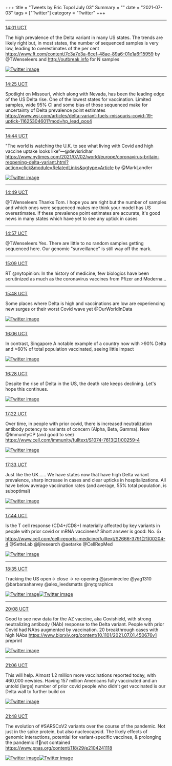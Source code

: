 +++
title = "Tweets by Eric Topol July 03"
Summary = ""
date = "2021-07-03"
tags = ["Twitter"]
category = "Twitter"
+++


---

<a href="https://twitter.com/erictopol/status/1411324281733091331" target="_blank" rel="noreferer">14:01 UCT</a>

The high prevalence of the Delta variant in many US states.
The trends are likely right but, in most states, the number of sequenced samples is very low, leading to overestimates of the per cent
https://www.ft.com/content/7c3a7e3a-6cef-48ae-89a6-01e1a6f15959 by @TWenseleers 
and http://outbreak.info for N samples 

<a href="E5YGYSHVIAMh70K.jpg"  ><img src="E5YGYSHVIAMh70K.jpg" alt="Twitter image" ></img></a>

---

<a href="https://twitter.com/erictopol/status/1411330209287077893" target="_blank" rel="noreferer">14:25 UCT</a>

Spotlight on Missouri, which along with Nevada, has been the leading edge of the US Delta rise. One of the lowest states for vaccination. Limited samples, wide 95% CI and some bias of those sequenced make for uncertainty of Delta prevalence point estimates
https://www.wsj.com/articles/delta-variant-fuels-missouris-covid-19-uptick-11625304601?mod=hp_lead_pos4



---

<a href="https://twitter.com/erictopol/status/1411335124319309836" target="_blank" rel="noreferer">14:44 UCT</a>

"The world is watching the U.K. to see what living with Covid and high vaccine uptake looks like”—@devisridhar  
https://www.nytimes.com/2021/07/02/world/europe/coronavirus-britain-reopening-delta-variant.html?action=click&module=RelatedLinks&pgtype=Article by @MarkLandler 

<a href="E5YQ3rBVgAAAcHX.jpg"  ><img src="E5YQ3rBVgAAAcHX.jpg" alt="Twitter image" ></img></a>

---

<a href="https://twitter.com/erictopol/status/1411336262036852744" target="_blank" rel="noreferer">14:49 UCT</a>

@TWenseleers Thanks Tom. I hope you are right but the number of samples and which ones were sequenced makes me think your model has US overestimates. If these prevalence point estimates are accurate, it's good news in many states which have yet to see any uptick in cases



---

<a href="https://twitter.com/erictopol/status/1411338284286963719" target="_blank" rel="noreferer">14:57 UCT</a>

@TWenseleers Yes. There are little to no random samples getting sequenced here. Our genomic "surveillance" is still way off the mark.



---

<a href="https://twitter.com/erictopol/status/1411341422964269058" target="_blank" rel="noreferer">15:09 UCT</a>

RT @nytopinion: In the history of medicine, few biologics have been scrutinized as much as the coronavirus vaccines from Pfizer and Moderna…



---

<a href="https://twitter.com/erictopol/status/1411351101576646667" target="_blank" rel="noreferer">15:48 UCT</a>

Some places where Delta is high and vaccinations are low are experiencing new surges or their worst Covid wave yet
@OurWorldInData 

<a href="E5YfpiAVkAQShYJ.jpg"  ><img src="E5YfpiAVkAQShYJ.jpg" alt="Twitter image" ></img></a>

---

<a href="https://twitter.com/erictopol/status/1411355584381607938" target="_blank" rel="noreferer">16:06 UCT</a>

In contrast, Singapore
A notable example of a country now with &gt;90% Delta and &gt;60% of total population vaccinated, seeing little impact 

<a href="E5YkM22VgAQ5PB0.jpg"  ><img src="E5YkM22VgAQ5PB0.jpg" alt="Twitter image" ></img></a>

---

<a href="https://twitter.com/erictopol/status/1411361111648083969" target="_blank" rel="noreferer">16:28 UCT</a>

Despite the rise of Delta in the US, the death rate keeps declining. 
Let's hope this continues. 

<a href="E5YpDAQUcAQWn6L.jpg"  ><img src="E5YpDAQUcAQWn6L.jpg" alt="Twitter image" ></img></a>

---

<a href="https://twitter.com/erictopol/status/1411374762975137793" target="_blank" rel="noreferer">17:22 UCT</a>

Over time, in people with prior covid, there is increased neutralization antibody potency to variants of concern (Alpha, Beta, Gamma). New @ImmunityCP (and good to see)
https://www.cell.com/immunity/fulltext/S1074-7613(21)00259-4 

<a href="E5Y1t8cVEAIp5S2.jpg"  ><img src="E5Y1t8cVEAIp5S2.jpg" alt="Twitter image" ></img></a>

---

<a href="https://twitter.com/erictopol/status/1411377452622909442" target="_blank" rel="noreferer">17:33 UCT</a>

Just like the UK......
We have states now that have high Delta variant prevalence, sharp increase in cases and clear upticks in hospitalizations. All have below average vaccination rates (and average, 55% total population, is suboptimal) 

<a href="E5Y302yVEAAIAXQ.jpg"  ><img src="E5Y302yVEAAIAXQ.jpg" alt="Twitter image" ></img></a>

---

<a href="https://twitter.com/erictopol/status/1411380301423468547" target="_blank" rel="noreferer">17:44 UCT</a>

Is the T cell response (CD4+/CD8+) materially affected by key variants in people with prior covid or mRNA vaccinees?
Short answer is good: No. 👍
https://www.cell.com/cell-reports-medicine/fulltext/S2666-3791(21)00204-4 @SetteLab @ljiresearch @aetarke @CellRepMed 

<a href="E5Y54xWUUAUCJqx.jpg"  ><img src="E5Y54xWUUAUCJqx.jpg" alt="Twitter image" ></img></a>

---

<a href="https://twitter.com/erictopol/status/1411393139458199556" target="_blank" rel="noreferer">18:35 UCT</a>

Tracking the US open-&gt; close -&gt; re-opening
@jasmineclee @yag1310 @barbaraaharvey @alex_leedsmatts @nytgraphics 

<a href="E5ZGfbdVoAA5l-K.jpg"  ><img src="E5ZGfbdVoAA5l-K.jpg" alt="Twitter image" ></img></a><a href="E5ZGTvqVcAEJwoQ.jpg"  ><img src="E5ZGTvqVcAEJwoQ.jpg" alt="Twitter image" ></img></a>

---

<a href="https://twitter.com/erictopol/status/1411416528495333376" target="_blank" rel="noreferer">20:08 UCT</a>

Good to see new data for the AZ vaccine, aka Covishield, with strong neutralizing antibody (NAb) response to the Delta variant. People with prior Covid had NAbs augmented by vaccination. 
20 breakthrough cases with high NAbs
https://www.biorxiv.org/content/10.1101/2021.07.01.450676v1 preprint 

<a href="E5ZaqmwUYAEZ7RS.jpg"  ><img src="E5ZaqmwUYAEZ7RS.jpg" alt="Twitter image" ></img></a>

---

<a href="https://twitter.com/erictopol/status/1411431112136564736" target="_blank" rel="noreferer">21:06 UCT</a>

This will help. Almost 1.2 million more vaccinations reported today, with 460,000 newbies.
Having 157 million Americans fully vaccinated and an untold (large) number of prior covid people who didn't get vaccinated is our Delta wall to further build on 

<a href="E5ZpDbAUUAA8VcY.jpg"  ><img src="E5ZpDbAUUAA8VcY.jpg" alt="Twitter image" ></img></a>

---

<a href="https://twitter.com/erictopol/status/1411441631438409731" target="_blank" rel="noreferer">21:48 UCT</a>

The evolution of #SARSCoV2 variants over the course of the pandemic. Not just in the spike protein, but also nucleocapsid. The likely effects of genomic interactions, potential for variant-specific vaccines, &amp; prolonging the pandemic if🦠not contained
https://www.pnas.org/content/118/29/e2104241118 

<a href="E5Zxw9HVgAA3ZHx.jpg"  ><img src="E5Zxw9HVgAA3ZHx.jpg" alt="Twitter image" ></img></a><a href="E5Zxyb_UcAMMoLY.jpg"  ><img src="E5Zxyb_UcAMMoLY.jpg" alt="Twitter image" ></img></a>